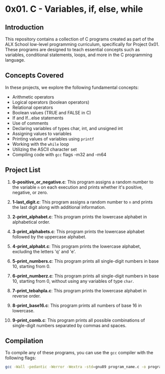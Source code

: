 # 0x01. C - Variables, if, else, while

## Introduction
This repository contains a collection of C programs created as part of the ALX School low-level programming curriculum, specifically for Project 0x01. These programs are designed to teach essential concepts such as variables, conditional statements, loops, and more in the C programming language.

## Concepts Covered
In these projects, we explore the following fundamental concepts:

- Arithmetic operators
- Logical operators (boolean operators)
- Relational operators
- Boolean values (TRUE and FALSE in C)
- If and If...else statements
- Use of comments
- Declaring variables of types char, int, and unsigned int
- Assigning values to variables
- Printing values of variables using `printf`
- Working with the `while` loop
- Utilizing the ASCII character set
- Compiling code with `gcc` flags -m32 and -m64

## Project List
1. **0-positive_or_negative.c**: This program assigns a random number to the variable `n` on each execution and prints whether it's positive, negative, or zero.

2. **1-last_digit.c**: This program assigns a random number to `n` and prints the last digit along with additional information.

3. **2-print_alphabet.c**: This program prints the lowercase alphabet in alphabetical order.

4. **3-print_alphabets.c**: This program prints the lowercase alphabet followed by the uppercase alphabet.

5. **4-print_alphabt.c**: This program prints the lowercase alphabet, excluding the letters 'q' and 'e'.

6. **5-print_numbers.c**: This program prints all single-digit numbers in base 10, starting from 0.

7. **6-print_numberz.c**: This program prints all single-digit numbers in base 10, starting from 0, without using any variables of type `char`.

8. **7-print_tebahpla.c**: This program prints the lowercase alphabet in reverse order.

9. **8-print_base16.c**: This program prints all numbers of base 16 in lowercase.

10. **9-print_comb.c**: This program prints all possible combinations of single-digit numbers separated by commas and spaces.

## Compilation
To compile any of these programs, you can use the `gcc` compiler with the following flags:

```bash
gcc -Wall -pedantic -Werror -Wextra -std=gnu89 program_name.c -o program_name

